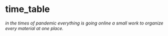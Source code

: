 # time_table
_in the times of pandemic everything is going online a small work to organize every material at one place._
